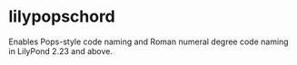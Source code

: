 # lilypopschord
Enables Pops-style code naming and Roman numeral degree code naming in LilyPond 2.23 and above.
